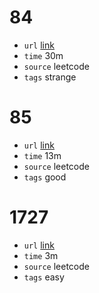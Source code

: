 # 84
- `url` [link](https://leetcode.com/problems/largest-rectangle-in-histogram/description/)
- `time` 30m
- `source` leetcode
- `tags` strange
# 85
- `url` [link](https://leetcode.com/problems/maximal-rectangle/description/)
- `time` 13m
- `source` leetcode
- `tags` good
# 1727
- `url` [link](https://leetcode.com/problems/largest-submatrix-with-rearrangements/description/?envType=daily-question&envId=2023-11-26)
- `time` 3m
- `source` leetcode
- `tags` easy